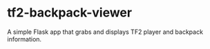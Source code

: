 tf2-backpack-viewer
===================

A simple Flask app that grabs and displays TF2 player and backpack information.